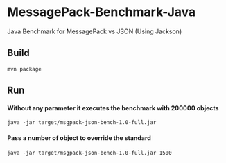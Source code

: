 # MessagePack-Benchmark-Java
Java Benchmark for MessagePack vs JSON (Using Jackson)

## Build 
`mvn package`

## Run
#### Without any parameter it executes the benchmark with 200000 objects
`java -jar target/msgpack-json-bench-1.0-full.jar`

#### Pass a number of object to override the standard
`java -jar target/msgpack-json-bench-1.0-full.jar 1500`
